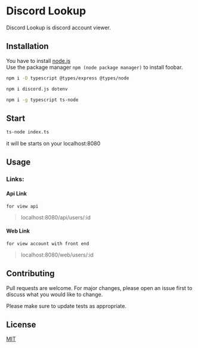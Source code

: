# Discord Lookup

Discord Lookup is discord account viewer.

## Installation

You have to install [node.js](https://nodejs.org/en/)\
Use the package manager `npm (node package manager)` to install foobar.

```bash
npm i -D typescript @types/express @types/node
```
```bash
npm i discord.js dotenv
```
```bash
npm i -g typescript ts-node
```

## Start

```bash
ts-node index.ts
```

it will be starts on your localhost:8080

## Usage

### Links:
#### Api Link
`for view api`
> localhost:8080/api/users/:id
#### Web Link
`for view account with front end`
> localhost:8080/web/users/:id
## Contributing
Pull requests are welcome. For major changes, please open an issue first to discuss what you would like to change.

Please make sure to update tests as appropriate.

## License
[MIT](https://choosealicense.com/licenses/mit/)
